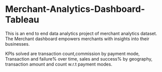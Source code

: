 # Merchant-Analytics-Dashboard-Tableau
This is an end to end data analytics project of merchant analytics dataset. The Merchant dashboard empowers merchants with insights into their businesses.

KPIs solved are transaction count,commission by payment mode, Transaction and failure% over time, sales and success% by geography, transaction amount and count w.r.t payment modes.
